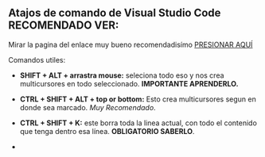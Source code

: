 ## Atajos de comando de Visual Studio Code RECOMENDADO VER:

Mirar la pagina del enlace muy bueno recomendadisímo
[PRESIONAR AQUÍ](https://filisantillan.com/blog/vscode-atajos/)

Comandos utiles:

- **SHIFT + ALT + arrastra mouse:** seleciona todo eso y nos crea multicursores en todo seleccionado. **IMPORTANTE APRENDERLO.**

- **CTRL + SHIFT + ALT + top or bottom:** Esto crea multicursores segun en donde sea marcado. *Muy Recomendado*.

- **CTRL + SHIFT + K:** este borra toda la linea actual, con todo el contenido que tenga dentro esa línea. **OBLIGATORIO SABERLO**.

-

